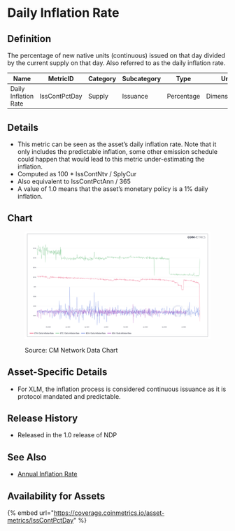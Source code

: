 # Daily Inflation Rate

## Definition

The percentage of new native units (continuous) issued on that day divided by the current supply on that day. Also referred to as the daily inflation rate.

| Name                 | MetricID      | Category | Subcategory | Type       | Unit          | Interval |
| -------------------- | ------------- | -------- | ----------- | ---------- | ------------- | -------- |
| Daily Inflation Rate | IssContPctDay | Supply   | Issuance    | Percentage | Dimensionless | 1 day    |

## Details

* This metric can be seen as the asset’s daily inflation rate. Note that it only includes the predictable inflation, some other emission schedule could happen that would lead to this metric under-estimating the inflation.
* Computed as 100 \* IssContNtv / SplyCur
* Also equivalent to IssContPctAnn / 365
* A value of 1.0 means that the asset’s monetary policy is a 1% daily inflation.

## Chart

<figure><img src="../../.gitbook/assets/Coin_Metrics_Network_Data_2022-09-16T14-11.png" alt=""><figcaption><p>Source: CM Network Data Chart</p></figcaption></figure>

## Asset-Specific Details

* For XLM, the inflation process is considered continuous issuance as it is protocol mandated and predictable.

## Release History

* Released in the 1.0 release of NDP

## See Also

* [Annual Inflation Rate](https://docs.coinmetrics.io/asset-metrics/supply/isscontpctann?q=inflation)

## Availability for Assets

{% embed url="https://coverage.coinmetrics.io/asset-metrics/IssContPctDay" %}
